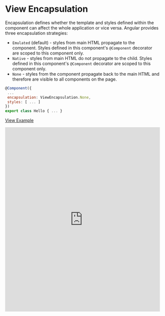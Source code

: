 # View Encapsulation

Encapsulation defines whether the template and styles defined within the component can affect the whole application or vice versa. Angular provides three encapsulation strategies:

- `Emulated` (default) - styles from main HTML propagate to the component. Styles defined in this component's `@Component` decorator are scoped to this component only.
- `Native` - styles from main HTML do not propagate to the child. Styles defined in this
component's `@Component` decorator are scoped to this component only.
- `None` - styles from the component propagate back to the main HTML and therefore are visible to
all components on the page.

 ```js
@Component({
  ...
  encapsulation: ViewEncapsulation.None,
  styles: [ ... ]
})
export class Hello { ... }
 ```

[View Example](http://plnkr.co/edit/N7d89PBQ5fYKbwzB2E37?p=preview)


<iframe class="no-pdf" style="width: 100%; height: 600px" src="http://embed.plnkr.co/N7d89PBQ5fYKbwzB2E37/" frameborder="0" allowfullscren="allowfullscren"></iframe>
